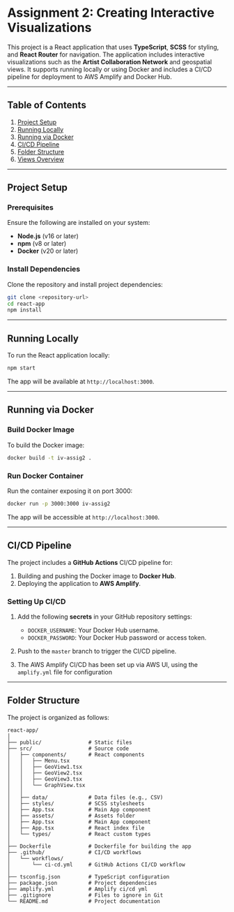 # Assignment 2: Creating Interactive Visualizations

This project is a React application that uses **TypeScript**, **SCSS** for styling, and **React Router** for navigation. The application includes interactive visualizations such as the **Artist Collaboration Network** and geospatial views. It supports running locally or using Docker and includes a CI/CD pipeline for deployment to AWS Amplify and Docker Hub.

---

## Table of Contents

1. [Project Setup](#project-setup)
2. [Running Locally](#running-locally)
3. [Running via Docker](#running-via-docker)
4. [CI/CD Pipeline](#cicd-pipeline)
5. [Folder Structure](#folder-structure)
6. [Views Overview](#views-overview)

---

## Project Setup

### Prerequisites

Ensure the following are installed on your system:

- **Node.js** (v16 or later)
- **npm** (v8 or later)
- **Docker** (v20 or later)

### Install Dependencies

Clone the repository and install project dependencies:

```bash
git clone <repository-url>
cd react-app
npm install
```

---

## Running Locally

To run the React application locally:

```bash
npm start
```

The app will be available at `http://localhost:3000`.

---

## Running via Docker

### Build Docker Image

To build the Docker image:

```bash
docker build -t iv-assig2 .
```

### Run Docker Container

Run the container exposing it on port 3000:

```bash
docker run -p 3000:3000 iv-assig2
```

The app will be accessible at `http://localhost:3000`.

---

## CI/CD Pipeline

The project includes a **GitHub Actions** CI/CD pipeline for:

1. Building and pushing the Docker image to **Docker Hub**.
2. Deploying the application to **AWS Amplify**.

### Setting Up CI/CD

1. Add the following **secrets** in your GitHub repository settings:
    - `DOCKER_USERNAME`: Your Docker Hub username.
    - `DOCKER_PASSWORD`: Your Docker Hub password or access token.

2. Push to the `master` branch to trigger the CI/CD pipeline.

3. The AWS Amplify CI/CD has been set up via AWS UI, using the `amplify.yml` file for configuration
---

## Folder Structure

The project is organized as follows:

```plaintext
react-app/
│
├── public/               # Static files
├── src/                  # Source code
│   ├── components/       # React components
│   │   ├── Menu.tsx
│   │   ├── GeoView1.tsx
│   │   ├── GeoView2.tsx
│   │   ├── GeoView3.tsx
│   │   └── GraphView.tsx
│   │
│   ├── data/             # Data files (e.g., CSV)
│   ├── styles/           # SCSS stylesheets
│   ├── App.tsx           # Main App component
│   ├── assets/           # Assets folder
│   ├── App.tsx           # Main App component
│   ├── App.tsx           # React index file
│   └── types/            # React custom types
│
├── Dockerfile            # Dockerfile for building the app
├── .github/              # CI/CD workflows
│   └── workflows/
│       └── ci-cd.yml     # GitHub Actions CI/CD workflow
│
├── tsconfig.json         # TypeScript configuration
├── package.json          # Project dependencies
├── amplify.yml           # Amplify ci/cd yml
├── .gitignore            # Files to ignore in Git
└── README.md             # Project documentation


```